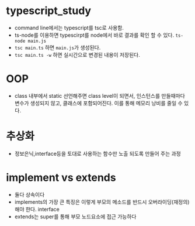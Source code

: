 # typescript_study

- command line에서는 typescript를 tsc로 사용함.
- ts-node를 이용하면 typescirpt를 node에서 바로 결과를 확인 할 수 있다. `ts-node main.js`
- `tsc main.ts` 하면 `main.js`가 생성된다.
- `tsc main.ts -w` 하면 실시간으로 변경된 내용이 저장된다.

# OOP

- class 내부에서 static 선언해주면 class level이 되면서, 인스턴스를 만들때마다 변수가 생성되지 않고, 클래스에 포함되어진다. 이를 통해 메모리 낭비를 줄일 수 있다.

# 추상화

- 정보은닉,interface등을 토대로 사용하는 함수만 노출 되도록 만들어 주는 과정

# implement vs extends

- 둘다 상속이다
- implements의 가장 큰 특징은 이렇게 부모의 메소드를 반드시 오버라이딩(재정의)해야 한다. interface
- extends는 super를 통해 부모 노드요소에 접근 가능하다
